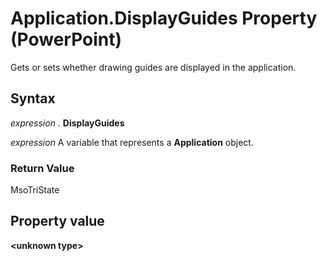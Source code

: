 
# Application.DisplayGuides Property (PowerPoint)

Gets or sets whether drawing guides are displayed in the application. 


## Syntax

 _expression_ . **DisplayGuides**

 _expression_ A variable that represents a **Application** object.


### Return Value

MsoTriState


## Property value

 **&lt;unknown type&gt;**

